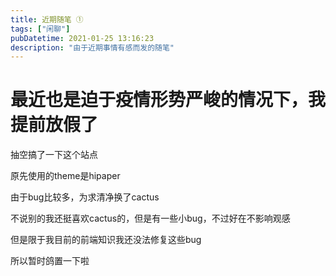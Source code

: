 ```yaml
---
title: 近期随笔 ①
tags: ["闲聊"]
pubDatetime: 2021-01-25 13:16:23
description: "由于近期事情有感而发的随笔"
---
```

# 最近也是迫于疫情形势严峻的情况下，我提前放假了

抽空搞了一下这个站点

原先使用的theme是hipaper

由于bug比较多，为求清净换了cactus

不说别的我还挺喜欢cactus的，但是有一些小bug，不过好在不影响观感

但是限于我目前的前端知识我还没法修复这些bug

所以暂时鸽置一下啦


